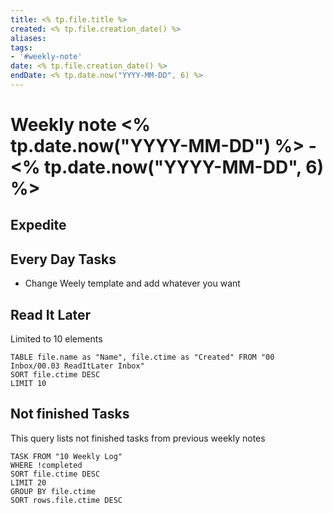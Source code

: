```yaml
---
title: <% tp.file.title %>
created: <% tp.file.creation_date() %>
aliases:
tags:
- '#weekly-note'
date: <% tp.file.creation_date() %>
endDate: <% tp.date.now("YYYY-MM-DD", 6) %>
---
```


# Weekly note <% tp.date.now("YYYY-MM-DD") %> - <% tp.date.now("YYYY-MM-DD", 6) %>

## Expedite

## Every Day Tasks
- Change Weely template and add whatever you want


## Read It Later

Limited to 10 elements
```dataview
TABLE file.name as "Name", file.ctime as "Created" FROM "00 Inbox/00.03 ReadItLater Inbox"
SORT file.ctime DESC
LIMIT 10
```

## Not finished Tasks

This query lists not finished tasks from previous weekly notes
```dataview
TASK FROM "10 Weekly Log"
WHERE !completed
SORT file.ctime DESC
LIMIT 20
GROUP BY file.ctime
SORT rows.file.ctime DESC
```
